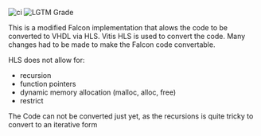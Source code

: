 ![ci](https://github.com/JanWendler/Falcon/actions/workflows/tests.yml/badge.svg)
![LGTM Grade](https://img.shields.io/lgtm/grade/cpp/github/JanWendler/Falcon?label=Code%20Quality)

This is a modified Falcon implementation that alows the code to be converted to VHDL via HLS.
Vitis HLS is used to convert the code. 
Many changes had to be made to make the Falcon code convertable. 

HLS does not allow for:
- recursion
- function pointers
- dynamic memory allocation (malloc, alloc, free)
- restrict

The Code can not be converted just yet, as the recursions is quite tricky to convert to an iterative form
